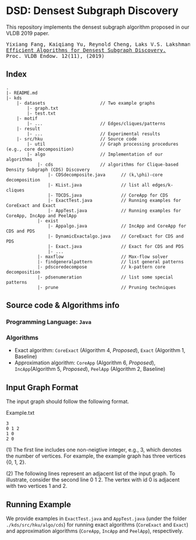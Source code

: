 # DSD: Densest Subgraph Discovery

This repository implements the densest subgraph algorithm proposed in our VLDB 2019 paper.
<pre>
Yixiang Fang, Kaiqiang Yu, Reynold Cheng, Laks V.S. Lakshmanan, Xuemin Lin.
<a href="http://www.vldb.org/pvldb/vol12/p1719-fang.pdf">Efficient Algorithms for Densest Subgraph Discovery.</a>
Proc. VLDB Endow. 12(11), (2019)
</pre>

## Index  
```shell
.
|- README.md                                                    
|- kds
    |- datasets                     // Two example graphs
        |- graph.txt
        |- test.txt 			 
    |- motif
        |- ...                      // Edges/cliques/patterns			
    |- result
        |- ...                      // Experimental results			
    |- src/hku                      // Source code
        |- util                     // Graph processing procedures (e.g., core decomposition)
        |- algo                     // Implementation of our algorithms
            |- cds                  // algorithms for Clique-based Density Subgraph (CDS) Discovery
                |- CDSdecomposite.java      // (k,\phi)-core decomposition
                |- KList.java               // list all edges/k-cliques
                |- TDCDS.java               // CoreApp for CDS
                |- ExactTest.java           // Running examples for CoreExact and Exact
                |- AppTest.java             // Running examples for CoreApp, IncApp and PeelApp
            |- exist
                |- Appalgo.java             // IncApp and CoreApp for CDS and PDS
                |- DynamicExactalgo.java    // CoreExact for CDS and PDS
                |- Exact.java               // Exact for CDS and PDS
                |- ...
            |- maxflow                      // Max-flow solver
            |- findgeneralpattern           // list general patterns
            |- pdscoredecompose             // k-pattern core decomposition
            |- pdsenumeration               // list some special patterns 
            |- prune                        // Pruning techniques
```


## Source code & Algorithms info
### Programming Language: `Java`

### Algorithms 
- Exact algorithm: `CoreExact` (Algorithm 4, *Proposed*), `Exact` (Algorithm 1, Baseline)
- Approximation algorithm: `CoreApp` (Algorithm 6, *Proposed*), `IncApp`(Algorithm 5, *Proposed*), `PeelApp` (Algorithm 2, Baseline)


## Input Graph Format
The input graph  should follow the following format.

 Example.txt

    3
    0 1 2
    1 0
    2 0

(1) The first line includes one non-neigtive integer, e.g., 3, which denotes the number of vertices. For example, the example  graph has three vertices {0, 1, 2}.

(2) The following lines represent an adjacent list of the input graph. To illustrate, consider the second line 0 1 2. The vertex with id 0 is adjacent with two vertices 1 and 2.
 
## Running Example
We provide examples in `ExactTest.java` and `AppTest.java` (under the folder `./kds/src/hku/algo/cds`) for running exact algorithms (`CoreExact` and `Exact`) and approximation algorithms (`CoreApp`, `IncApp` and `PeelApp`), respectively.
